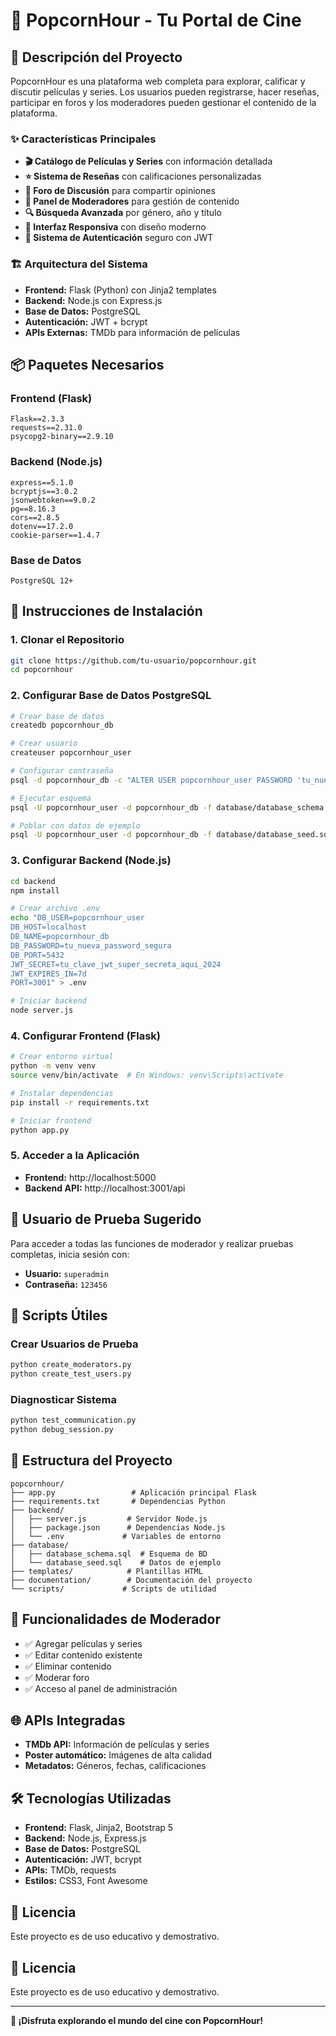 # 🍿 PopcornHour - Tu Portal de Cine

## 📖 Descripción del Proyecto

PopcornHour es una plataforma web completa para explorar, calificar y discutir películas y series. Los usuarios pueden registrarse, hacer reseñas, participar en foros y los moderadores pueden gestionar el contenido de la plataforma.

### ✨ Características Principales

- **🎬 Catálogo de Películas y Series** con información detallada
- **⭐ Sistema de Reseñas** con calificaciones personalizadas
- **💬 Foro de Discusión** para compartir opiniones
- **👑 Panel de Moderadores** para gestión de contenido
- **🔍 Búsqueda Avanzada** por género, año y título
- **📱 Interfaz Responsiva** con diseño moderno
- **🔐 Sistema de Autenticación** seguro con JWT

### 🏗️ Arquitectura del Sistema

- **Frontend:** Flask (Python) con Jinja2 templates
- **Backend:** Node.js con Express.js
- **Base de Datos:** PostgreSQL
- **Autenticación:** JWT + bcrypt
- **APIs Externas:** TMDb para información de películas

## 📦 Paquetes Necesarios

### Frontend (Flask)
```
Flask==2.3.3
requests==2.31.0
psycopg2-binary==2.9.10
```

### Backend (Node.js)
```
express==5.1.0
bcryptjs==3.0.2
jsonwebtoken==9.0.2
pg==8.16.3
cors==2.8.5
dotenv==17.2.0
cookie-parser==1.4.7
```

### Base de Datos
```
PostgreSQL 12+
```

## 🚀 Instrucciones de Instalación

### 1. Clonar el Repositorio
```bash
git clone https://github.com/tu-usuario/popcornhour.git
cd popcornhour
```

### 2. Configurar Base de Datos PostgreSQL
```bash
# Crear base de datos
createdb popcornhour_db

# Crear usuario
createuser popcornhour_user

# Configurar contraseña
psql -d popcornhour_db -c "ALTER USER popcornhour_user PASSWORD 'tu_nueva_password_segura';"

# Ejecutar esquema
psql -U popcornhour_user -d popcornhour_db -f database/database_schema.sql

# Poblar con datos de ejemplo
psql -U popcornhour_user -d popcornhour_db -f database/database_seed.sql
```

### 3. Configurar Backend (Node.js)
```bash
cd backend
npm install

# Crear archivo .env
echo "DB_USER=popcornhour_user
DB_HOST=localhost
DB_NAME=popcornhour_db
DB_PASSWORD=tu_nueva_password_segura
DB_PORT=5432
JWT_SECRET=tu_clave_jwt_super_secreta_aqui_2024
JWT_EXPIRES_IN=7d
PORT=3001" > .env

# Iniciar backend
node server.js
```

### 4. Configurar Frontend (Flask)
```bash
# Crear entorno virtual
python -m venv venv
source venv/bin/activate  # En Windows: venv\Scripts\activate

# Instalar dependencias
pip install -r requirements.txt

# Iniciar frontend
python app.py
```

### 5. Acceder a la Aplicación
- **Frontend:** http://localhost:5000
- **Backend API:** http://localhost:3001/api

## 👥 Usuario de Prueba Sugerido

Para acceder a todas las funciones de moderador y realizar pruebas completas, inicia sesión con:

- **Usuario:** `superadmin`
- **Contraseña:** `123456`

## 🔧 Scripts Útiles

### Crear Usuarios de Prueba
```bash
python create_moderators.py
python create_test_users.py
```

### Diagnosticar Sistema
```bash
python test_communication.py
python debug_session.py
```

## 📁 Estructura del Proyecto

```
popcornhour/
├── app.py                 # Aplicación principal Flask
├── requirements.txt       # Dependencias Python
├── backend/
│   ├── server.js         # Servidor Node.js
│   ├── package.json      # Dependencias Node.js
│   └── .env             # Variables de entorno
├── database/
│   ├── database_schema.sql  # Esquema de BD
│   └── database_seed.sql    # Datos de ejemplo
├── templates/            # Plantillas HTML
├── documentation/        # Documentación del proyecto
└── scripts/             # Scripts de utilidad
```

## 🔐 Funcionalidades de Moderador

- ✅ Agregar películas y series
- ✅ Editar contenido existente
- ✅ Eliminar contenido
- ✅ Moderar foro
- ✅ Acceso al panel de administración

## 🌐 APIs Integradas

- **TMDb API:** Información de películas y series
- **Poster automático:** Imágenes de alta calidad
- **Metadatos:** Géneros, fechas, calificaciones

## 🛠️ Tecnologías Utilizadas

- **Frontend:** Flask, Jinja2, Bootstrap 5
- **Backend:** Node.js, Express.js
- **Base de Datos:** PostgreSQL
- **Autenticación:** JWT, bcrypt
- **APIs:** TMDb, requests
- **Estilos:** CSS3, Font Awesome

## 📝 Licencia

Este proyecto es de uso educativo y demostrativo.

## 📝 Licencia

Este proyecto es de uso educativo y demostrativo.

---

**🍿 ¡Disfruta explorando el mundo del cine con PopcornHour!** 